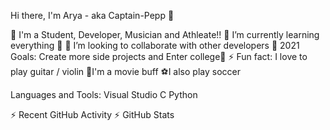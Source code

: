 Hi there, I'm Arya - aka Captain-Pepp 👋



🔭 I'm a Student, Developer, Musician and Athleate!!
🌱 I’m currently learning everything 🤣
👯 I’m looking to collaborate with other developers
🥅 2021 Goals: Create more side projects and Enter college🤞
⚡ Fun fact: I love to play guitar / violin
🎥I'm a movie buff
⚽I also play soccer


Languages and Tools:
Visual Studio 
C
Python


⚡ Recent GitHub Activity
⚡ GitHub Stats